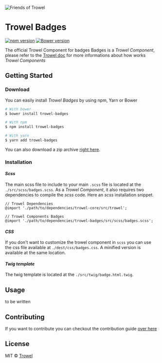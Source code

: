 ![Friends of Trowel](https://raw.githubusercontent.com/Trowel/Trowel/master/media/dist/banners/friendsoftrowel-black-on-transparent.png)

# Trowel Badges
[![npm version](https://badge.fury.io/js/trowel-Badge.svg)](https://badge.fury.io/js/trowel)
[![Bower version](https://badge.fury.io/bo/trowel-Badge.svg)](https://badge.fury.io/bo/trowel-Badge)

The official Trowel Component for badges
Badges is a *Trowel Component*, please refer to the [Trowel doc](https://github.com/Trowel/Trowel/blob/master/doc/1-the-concept.md) for more informations about how works *Trowel Components*

## Getting Started
### Download
You can easily install *Trowel Badges* by using npm, Yarn or Bower

```bash
# With bower
$ bower install trowel-badges

# With npm
$ npm install trowel-badges

# With yarn
$ yarn add trowel-badges
```

You can also download a zip archive [right here](https://github.com/FriendsOfTrowel/Badges/archive/master.zip).

### Installation
#### *Scss*
The main scss file to include to your main `.scss` file is located at the `./src/scss/badges.scss`. As a *Trowel Component*, it also requires two dependencies to compile the *scss* code. Here an *scss* installation snippet.

```
// Trowel Dependencies
@import './path/to/dependencies/trowel-core/src/trowel';

// Trowel Components Badges
@import './path/to/dependencies/trowel-badges/src/scss/badges.scss';
```

#### *CSS*
If you don't want to customize the trowel component in `scss` you can use the css file available at `./dest/css/badges.css`. A minified version is available at the same location.



#### *Twig template*
The twig template is located at the `./src/twig/badge.html.twig`.

## Usage
to be written

## Contributing
If you want to contribute you can checkout the contribution guide [over here](CONTRIBUTING.md)

## License
MIT © [Trowel](trowel.github.io)
